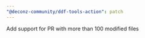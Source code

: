 ```yaml
---
"@deconz-community/ddf-tools-action": patch
---
```


Add support for PR with more than 100 modified files
